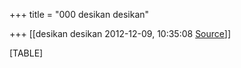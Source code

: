 +++
title = "000 desikan desikan"

+++
[[desikan desikan	2012-12-09, 10:35:08 [Source](https://groups.google.com/g/bvparishat/c/uMKwi_N3Vms)]]



[TABLE]

